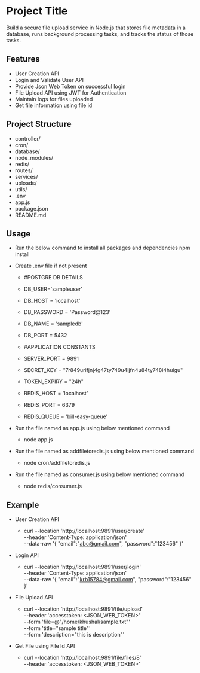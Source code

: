 # Project Title

Build a secure file upload service in Node.js that stores file metadata in a database, runs background processing tasks, and tracks the status of those tasks.

## Features

- User Creation API
- Login and Validate User API
- Provide Json Web Token on successful login
- File Upload API using JWT for Authentication
- Maintain logs for files uploaded
- Get file information using file id

## Project Structure

- controller/
- cron/
- database/
- node_modules/
- redis/
- routes/
- services/
- uploads/
- utils/
- .env
- app.js
- package.json
- README.md

## Usage

- Run the below command to install all packages and dependencies
    npm install

- Create .env file if not present
    - #POSTGRE DB DETAILS
    - DB_USER='sampleuser'
    - DB_HOST = 'localhost'
    - DB_PASSWORD = 'Password@123'
    - DB_NAME = 'sampledb'
    - DB_PORT = 5432


    - #APPLICATION CONSTANTS
    - SERVER_PORT = 9891
    - SECRET_KEY = "7r849urifjnj4g47ty749u4ijfn4u84ty748i4huigu"
    - TOKEN_EXPIRY = "24h"
    - REDIS_HOST = 'localhost'
    - REDIS_PORT = 6379
    - REDIS_QUEUE = 'bill-easy-queue'

- Run the file named as app.js using below mentioned command
    - node app.js

- Run the file named as addfiletoredis.js using below mentioned command
    - node cron/addfiletoredis.js

- Run the file named as consumer.js using below mentioned command
    - node redis/consumer.js

## Example

- User Creation API

    - curl --location 'http://localhost:9891/user/create' \
--header 'Content-Type: application/json' \
--data-raw '{
    "email":"abc@gmail.com",
    "password":"123456"
}'

- Login API

    - curl --location 'http://localhost:9891/user/login' \
--header 'Content-Type: application/json' \
--data-raw '{
    "email":"krb15784@gmail.com",
    "password":"123456"
}'

- File Upload API

    - curl --location 'http://localhost:9891/file/upload' \
--header 'accesstoken: <JSON_WEB_TOKEN>' \
--form 'file=@"/home/khushal/sample.txt"' \
--form 'title="sample title"' \
--form 'description="this is description"'

- Get File using File Id API

    - curl --location 'http://localhost:9891/file/files/8' \
--header 'accesstoken: <JSON_WEB_TOKEN>'
